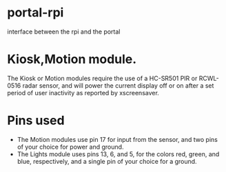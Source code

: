 # portal-rpi
interface between the rpi and the portal

# Kiosk,Motion module.
The Kiosk or Motion modules require the use of a HC-SR501 PIR or RCWL-0516 radar sensor, and will power the current display off or on after a set period of user inactivity as reported by xscreensaver.

# Pins used
- The Motion modules use pin 17 for input from the sensor, and two pins of your choice for power and ground.
- The Lights module uses pins 13, 6, and 5, for the colors red, green, and blue, respectively, and a single pin of your choice for a ground.
